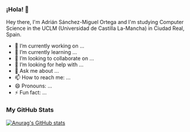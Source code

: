 ### ¡Hola! 👋

Hey there, I'm Adrián Sánchez-Miguel Ortega and I'm studying Computer Science in the UCLM (Universidad de Castilla La-Mancha) in Ciudad Real, Spain.

- 🔭 I’m currently working on ...
- 🌱 I’m currently learning ...
- 👯 I’m looking to collaborate on ...
- 🤔 I’m looking for help with ...
- 💬 Ask me about ...
- 📫 How to reach me: ...
- 😄 Pronouns: ...
- ⚡ Fun fact: ...

### My GitHub Stats

[![Anurag's GitHub stats](https://github-readme-stats.vercel.app/api?username=Adri-Sanchez-Miguel)](https://github.com/anuraghazra/github-readme-stats)
